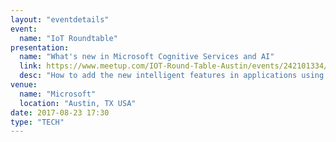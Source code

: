 ```yaml
---
layout: "eventdetails"
event: 
  name: "IoT Roundtable"
presentation:
  name: "What's new in Microsoft Cognitive Services and AI"
  link: https://www.meetup.com/IOT-Round-Table-Austin/events/242101334/
  desc: "How to add the new intelligent features in applications using Microsoft intelligence APIs"
venue: 
  name: "Microsoft"
  location: "Austin, TX USA"
date: 2017-08-23 17:30
type: "TECH"
---
```


     